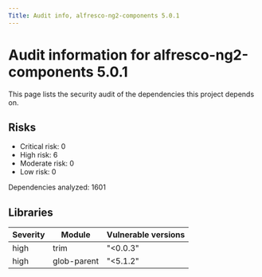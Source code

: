 ```yaml
---
Title: Audit info, alfresco-ng2-components 5.0.1
---
```


# Audit information for alfresco-ng2-components 5.0.1

This page lists the security audit of the dependencies this project depends on.

## Risks

- Critical risk: 0
- High risk: 6
- Moderate risk: 0
- Low risk: 0

Dependencies analyzed: 1601

## Libraries

| Severity | Module | Vulnerable versions |
| --- | --- | --- |
|high | trim | &#34;&lt;0.0.3&#34; |
|high | glob-parent | &#34;&lt;5.1.2&#34; |

